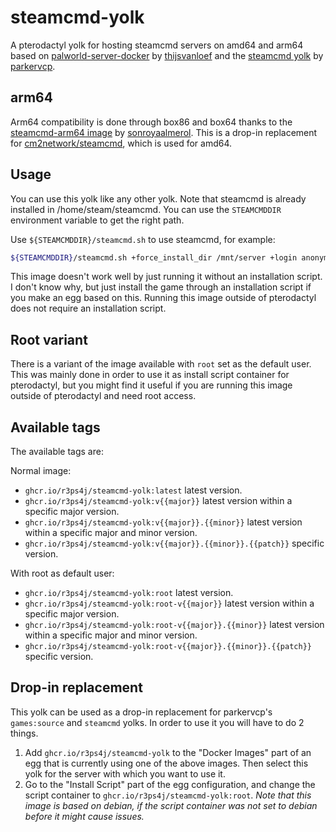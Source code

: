 # steamcmd-yolk

A pterodactyl yolk for hosting steamcmd servers on amd64 and arm64 based on [palworld-server-docker](https://github.com/thijsvanloef/palworld-server-docker/) by [thijsvanloef](https://github.com/thijsvanloef) and the [steamcmd yolk](https://github.com/parkervcp/yolks/blob/master/steamcmd/) by [parkervcp](https://github.com/parkervcp).

## arm64

Arm64 compatibility is done through box86 and box64 thanks to the [steamcmd-arm64 image](https://github.com/sonroyaalmerol/steamcmd-arm64) by [sonroyaalmerol](https://github.com/sonroyaalmerol). This is a drop-in replacement for [cm2network/steamcmd](https://github.com/CM2Walki/steamcmd/), which is used for amd64.

## Usage

You can use this yolk like any other yolk. Note that steamcmd is already installed in /home/steam/steamcmd. You can use the `STEAMCMDDIR` environment variable to get the right path.

Use `${STEAMCMDDIR}/steamcmd.sh` to use steamcmd, for example:

```bash
${STEAMCMDDIR}/steamcmd.sh +force_install_dir /mnt/server +login anonymous +app_update ${SRCDS_APPID} validate +exit
```

This image doesn't work well by just running it without an installation script. I don't know why, but just install the game through an installation script if you make an egg based on this. Running this image outside of pterodactyl does not require an installation script.

## Root variant

There is a variant of the image available with `root` set as the default user. This was mainly done in order to use it as install script container for pterodactyl, but you might find it useful if you are running this image outside of pterodactyl and need root access.

## Available tags

The available tags are:

Normal image:
- `ghcr.io/r3ps4j/steamcmd-yolk:latest` latest version.
- `ghcr.io/r3ps4j/steamcmd-yolk:v{{major}}` latest version within a specific major version.
- `ghcr.io/r3ps4j/steamcmd-yolk:v{{major}}.{{minor}}` latest version within a specific major and minor version.
- `ghcr.io/r3ps4j/steamcmd-yolk:v{{major}}.{{minor}}.{{patch}}` specific version.

With root as default user:
- `ghcr.io/r3ps4j/steamcmd-yolk:root` latest version.
- `ghcr.io/r3ps4j/steamcmd-yolk:root-v{{major}}` latest version within a specific major version.
- `ghcr.io/r3ps4j/steamcmd-yolk:root-v{{major}}.{{minor}}` latest version within a specific major and minor version.
- `ghcr.io/r3ps4j/steamcmd-yolk:root-v{{major}}.{{minor}}.{{patch}}` specific version.

## Drop-in replacement

This yolk can be used as a drop-in replacement for parkervcp's `games:source` and `steamcmd` yolks. In order to use it you will have to do 2 things.

1. Add `ghcr.io/r3ps4j/steamcmd-yolk` to the "Docker Images" part of an egg that is currently using one of the above images. Then select this yolk for the server with which you want to use it.
2. Go to the "Install Script" part of the egg configuration, and change the script container to `ghcr.io/r3ps4j/steamcmd-yolk:root`. *Note that this image is based on debian, if the script container was not set to debian before it might cause issues.*
